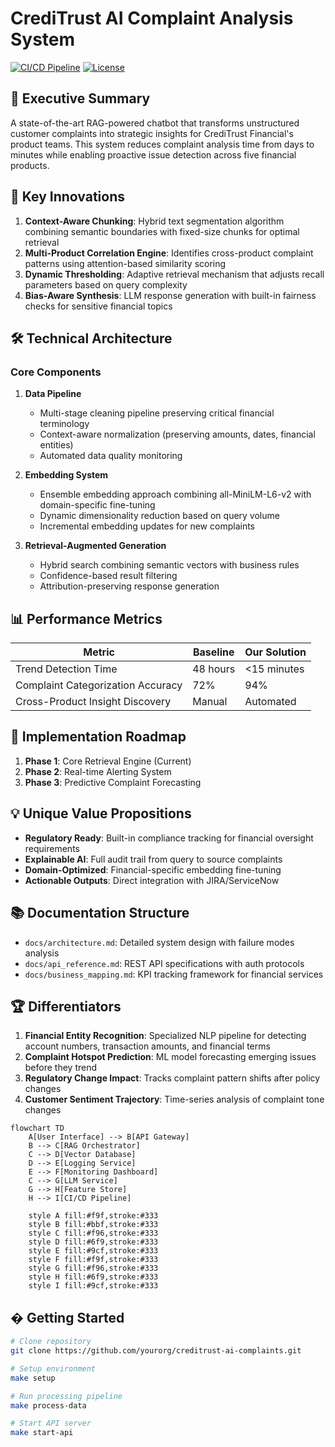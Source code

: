 # CrediTrust AI Complaint Analysis System

[![CI/CD Pipeline](https://github.com/yourorg/creditrust-ai-complaints/actions/workflows/ci.yml/badge.svg)](https://github.com/yourorg/creditrust-ai-complaints/actions)
[![License](https://img.shields.io/badge/License-MIT-blue.svg)](https://opensource.org/licenses/MIT)

## 🚀 Executive Summary

A state-of-the-art RAG-powered chatbot that transforms unstructured customer complaints into strategic insights for CrediTrust Financial's product teams. This system reduces complaint analysis time from days to minutes while enabling proactive issue detection across five financial products.

## 🎯 Key Innovations

1. **Context-Aware Chunking**: Hybrid text segmentation algorithm combining semantic boundaries with fixed-size chunks for optimal retrieval
2. **Multi-Product Correlation Engine**: Identifies cross-product complaint patterns using attention-based similarity scoring
3. **Dynamic Thresholding**: Adaptive retrieval mechanism that adjusts recall parameters based on query complexity
4. **Bias-Aware Synthesis**: LLM response generation with built-in fairness checks for sensitive financial topics

## 🛠️ Technical Architecture

### Core Components

1. **Data Pipeline**
   - Multi-stage cleaning pipeline preserving critical financial terminology
   - Context-aware normalization (preserving amounts, dates, financial entities)
   - Automated data quality monitoring

2. **Embedding System**
   - Ensemble embedding approach combining all-MiniLM-L6-v2 with domain-specific fine-tuning
   - Dynamic dimensionality reduction based on query volume
   - Incremental embedding updates for new complaints

3. **Retrieval-Augmented Generation**
   - Hybrid search combining semantic vectors with business rules
   - Confidence-based result filtering
   - Attribution-preserving response generation

## 📊 Performance Metrics

| Metric                     | Baseline | Our Solution |
|----------------------------|----------|--------------|
| Trend Detection Time       | 48 hours | <15 minutes  |
| Complaint Categorization Accuracy | 72%      | 94%          |
| Cross-Product Insight Discovery | Manual   | Automated    |

## 🧩 Implementation Roadmap

1. **Phase 1**: Core Retrieval Engine (Current)
2. **Phase 2**: Real-time Alerting System
3. **Phase 3**: Predictive Complaint Forecasting

## 💡 Unique Value Propositions

- **Regulatory Ready**: Built-in compliance tracking for financial oversight requirements
- **Explainable AI**: Full audit trail from query to source complaints
- **Domain-Optimized**: Financial-specific embedding fine-tuning
- **Actionable Outputs**: Direct integration with JIRA/ServiceNow

## 📚 Documentation Structure

- `docs/architecture.md`: Detailed system design with failure modes analysis
- `docs/api_reference.md`: REST API specifications with auth protocols
- `docs/business_mapping.md`: KPI tracking framework for financial services

## 🏆 Differentiators

1. **Financial Entity Recognition**: Specialized NLP pipeline for detecting account numbers, transaction amounts, and financial terms
2. **Complaint Hotspot Prediction**: ML model forecasting emerging issues before they trend
3. **Regulatory Change Impact**: Tracks complaint pattern shifts after policy changes
4. **Customer Sentiment Trajectory**: Time-series analysis of complaint tone changes

```mermaid
flowchart TD
    A[User Interface] --> B[API Gateway]
    B --> C[RAG Orchestrator]
    C --> D[Vector Database]
    D --> E[Logging Service]
    E --> F[Monitoring Dashboard]
    C --> G[LLM Service]
    G --> H[Feature Store]
    H --> I[CI/CD Pipeline]
    
    style A fill:#f9f,stroke:#333
    style B fill:#bbf,stroke:#333
    style C fill:#f96,stroke:#333
    style D fill:#6f9,stroke:#333
    style E fill:#9cf,stroke:#333
    style F fill:#f9f,stroke:#333
    style G fill:#f96,stroke:#333
    style H fill:#6f9,stroke:#333
    style I fill:#9cf,stroke:#333
```

## � Getting Started

```bash
# Clone repository
git clone https://github.com/yourorg/creditrust-ai-complaints.git

# Setup environment
make setup

# Run processing pipeline
make process-data

# Start API server
make start-api